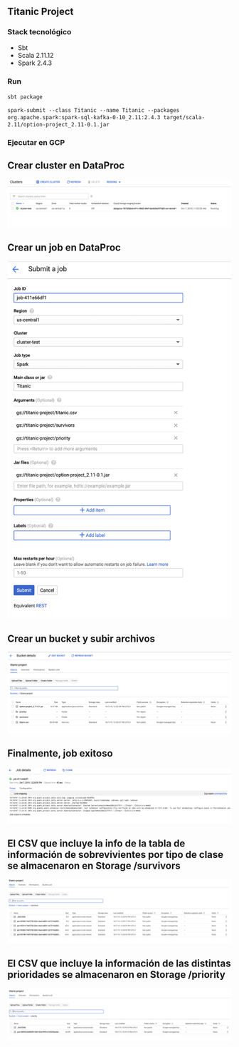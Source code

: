 ## Titanic Project

### Stack tecnológico
* Sbt
* Scala 2.11.12
* Spark 2.4.3


### Run

```
sbt package
```
```
spark-submit --class Titanic --name Titanic --packages org.apache.spark:spark-sql-kafka-0-10_2.11:2.4.3 target/scala-2.11/option-project_2.11-0.1.jar
```


### Ejecutar en GCP
## Crear cluster en DataProc
![alt text](cluster-dataproc.png "Logo Title Text 1")
## Crear un job en DataProc
![alt text](job.png "Logo Title Text 1")

## Crear un bucket y subir archivos
![alt text](bucket.png "Logo Title Text 1")

## Finalmente, job exitoso
![alt text](job-success.png "Logo Title Text 1")

## El CSV que incluye la info de la tabla de información de sobrevivientes por tipo de clase se almacenaron en Storage /survivors
![alt text](reporte-survivors.png "Logo Title Text 1")

## El CSV que incluye la información de las distintas prioridades se almacenaron en  Storage /priority
![alt text](reporte-priority.png "Logo Title Text 1")
